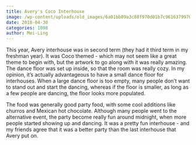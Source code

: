 ```yaml
---
title: Avery's Coco Interhouse
image: /wp-content/uploads/old_images/6a01bb09a3c88f970d01b7c9616379970b-pi.jpg
date: 2018-04-30
categories: 1098
author: Mei-Ling
---
```


This year, Avery interhouse was in second term (they had it third term in my freshman year). It was Coco themed - which may not seem like a great theme to begin with, but the artwork to go along with it was really amazing. The dance floor was set up inside, so that the room was really cozy. In my opinion, it’s actually advantageous to have a small dance floor for interhouses. When a large dance floor is too empty, many people don’t want to stand out and start the dancing, whereas if the floor is smaller, as long as a few people are dancing, the floor looks more populated.

The food was generally good party food, with some cool additions like churros and Mexican hot chocolate. Although many people went to the alternative event, the party become really fun around midnight, when more people started showing up and dancing. It was a pretty fun interhouse - and my friends agree that it was a better party than the last interhouse that Avery put on.

